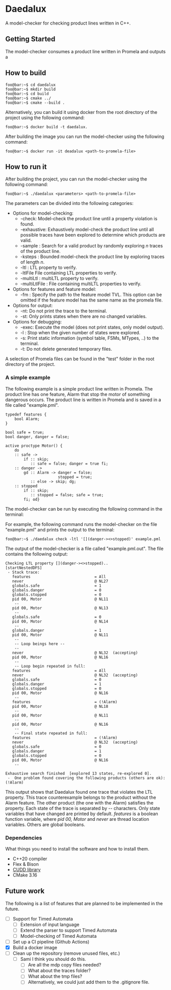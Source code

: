 # Daedalux

A model-checker for checking product lines written in C++.

## Getting Started

The model-checker consumes a product line written in Promela and outputs a

## How to build

```console
foo@bar:~$ cd daedalux
foo@bar:~$ mkdir build
foo@bar:~$ cd build
foo@bar:~$ cmake ../
foo@bar:~$ cmake --build .
```

Alternatively, you can build it using docker from the root directory of the project using the following command:

```console
foo@bar:~$ docker build -t daedalux.
```

After building the image you can run the model-checker using the following command:

```console
foo@bar:~$ docker run -it deadalux <path-to-promela-file> 
```

## How to run it

After building the project, you can run the model-checker using the following command:

```console
foo@bar:~$ ./daedalux <parameters> <path-to-promela-file> 
```

The parameters can be divided into the following categories:
* Options for model-checking:
  * -check: Model-check the product line until a property violation is found.
  * -exhaustive: Exhaustively model-check the product line until all possible traces have been explored to determine which products are valid.
  * -sample <number>: Search for a valid product by randomly exploring *n* traces of the product line.
  * -ksteps <number>: Bounded model-check the product line by exploring traces of length *n*.
  * -ltl <string>: LTL property to verify.
  * -ltlFile <path> File containing LTL properties to verify.
  * -multiLtl <string>: multiLTL property to verify.
  * -multiLtlFile <path>: File containing multiLTL properties to verify.
* Options for features and feature model:
  * -fm <path>: Specify the path to the feature model TVL. This option can be omitted if the feature model has the same name as the promela file.
* Options for output:
  * -nt: Do not print the trace to the terminal.
  * -st: Only prints states when there are no changed variables.
* Options for debugging:
  * -exec: Execute the model (does not print states, only model output).
  * -l <number>:  Stop when the given number of states were explored.
  * -s: Print static information (symbol table, FSMs, MTypes, ..) to the terminal.
  * -t: Do not delete generated temporary files.

A selection of Promela files can be found in the "test" folder in the root directory of the project.

###  A simple example

The following example is a simple product line written in Promela. The product line has one feature, Alarm that stop the motor of something dangerous occurs. The product line is written in Promela and is saved in a file called "example.pml".

```promela
typedef features {
    bool Alarm;
}

bool safe = true;
bool danger, danger = false;

active proctype Motor() {
    do
    :: safe ->
        if :: skip;
           :: safe = false; danger = true fi;
    :: danger ->
        gd :: Alarm -> danger = false; 
                       stopped = true;
           :: else -> skip; dg;
    :: stopped
        if :: skip;
           :: stopped = false; safe = true; 
        fi; od}
```

The model-checker can be run by executing the following command in the terminal:

For example, the following command runs the model-checker on the file "example.pml" and prints the output to the terminal:

```console
foo@bar:~$ ./daedalux check -ltl '[](danger-><>stopped)' example.pml
```

The output of the model-checker is a file called "example.pml.out". The file contains the following output:

```console
Checking LTL property [](danger-><>stopped)..
[startNestedDFS]
 - Stack trace:
   features                            = All
   never                               @ NL27 
   globals.safe                        = 1
   globals.danger                      = 0
   globals.stopped                     = 0
   pid 00, Motor                       @ NL11
    --
   pid 00, Motor                       @ NL13
    --
   globals.safe                        = 0
   pid 00, Motor                       @ NL14
    --
   globals.danger                      = 1
   pid 00, Motor                       @ NL11
    --
    -- Loop beings here --
    --
   never                               @ NL32  (accepting)
   pid 00, Motor                       @ NL16
    --
    -- Loop begin repeated in full:
   features                            = All
   never                               @ NL32  (accepting)
   globals.safe                        = 0
   globals.danger                      = 1
   globals.stopped                     = 0
   pid 00, Motor                       @ NL16
    --
   features                            = (!Alarm)
   pid 00, Motor                       @ NL18
    --
   pid 00, Motor                       @ NL11
    --
   pid 00, Motor                       @ NL16
    --
    -- Final state repeated in full:
   features                            = (!Alarm)
   never                               @ NL32  (accepting)
   globals.safe                        = 0
   globals.danger                      = 1
   globals.stopped                     = 0
   pid 00, Motor                       @ NL16
    --

Exhaustive search finished  [explored 13 states, re-explored 0].
 -  One problem found covering the following products (others are ok):
(!Alarm)
```
This output shows that Daedalux found one trace that violates the LTL property. This trace counterexample belongs to the product without the Alarm feature. The other product (the one with the Alarm) satisfies the property.
Each state of the trace is separated by -- characters. Only state variables that have changed are printed by default. *features* is a boolean function variable, where *pid 00, Motor* and *never* are thread location variables. Others are global booleans.

### Dependencies

What things you need to install the software and how to install them.

- C++20 compiler
- Flex & Bison
- [CUDD library](https://github.com/ivmai/cudd)
- CMake 3.16

## Future work

The following is a list of features that are planned to be implemented in the future.

- [ ] Support for Timed Automata
  - [ ] Extension of input language
  - [ ] Extend the parser to support Timed Automata
  - [ ] Model-checking of Timed Automata
- [ ] Set up a CI pipeline (Github Actions)
- [x] Build a docker image
- [ ] Clean up the repository (remove unused files, etc.)
  - [ ] Sami I think you should do this.
    - [ ] Are all the mdp copy files needed?
    - [ ] What about the traces folder?
    - [ ] What about the tmp files?
    - [ ] Alternatively, we could just add them to the .gitignore file.
